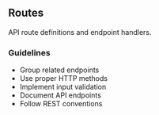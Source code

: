 ## Routes

API route definitions and endpoint handlers.

### Guidelines
- Group related endpoints
- Use proper HTTP methods
- Implement input validation
- Document API endpoints
- Follow REST conventions